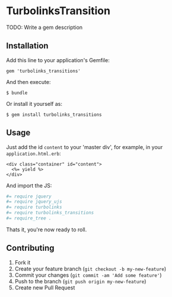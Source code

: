# TurbolinksTransition

TODO: Write a gem description

## Installation

Add this line to your application's Gemfile:

    gem 'turbolinks_transitions'

And then execute:

    $ bundle

Or install it yourself as:

    $ gem install turbolinks_transitions

## Usage

Just add the id `content` to your 'master div', for example, in your
`application.html.erb`:

```erb
<div class="container" id="content">
  <%= yield %>
</div>
```

And import the JS:

```coffeescript
#= require jquery
#= require jquery_ujs
#= require turbolinks
#= require turbolinks_transitions
#= require_tree .
```

Thats it, you're now ready to roll.

## Contributing

1. Fork it
2. Create your feature branch (`git checkout -b my-new-feature`)
3. Commit your changes (`git commit -am 'Add some feature'`)
4. Push to the branch (`git push origin my-new-feature`)
5. Create new Pull Request
